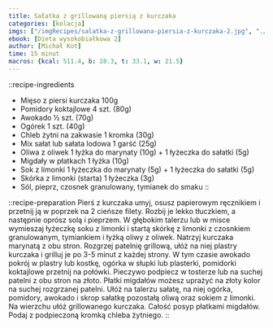 ```yaml
---
title: Sałatka z grillowaną piersią z kurczaka
categories: [kolacja]
imgs: ["/imgRecipes/salatka-z-grillowana-piersia-z-kurczaka-2.jpg", "./salatka-z-grillowana-piersia-z-kurczaka-1.jpg"]
ebook: [Dieta wysokobiałkowa 2]
author: [Michał Kot]
time: 15 minut
macros: {kcal: 511.4, b: 28.3, t: 33.1, w: 21.5}
---
```


::recipe-ingredients
- Mięso z piersi kurczaka 100g
- Pomidory koktajlowe 4 szt. (80g)
- Awokado ½ szt. (70g)
- Ogórek 1 szt. (40g)
- Chleb żytni na zakwasie 1 kromka (30g)
- Mix sałat lub sałata lodowa 1 garść (25g)
- Oliwa z oliwek 1 łyżka do marynaty (10g) + 1 łyżeczka do sałatki (5g)
- Migdały w płatkach 1 łyżka (10g)
- Sok z limonki 1 łyżeczka do marynaty (5g) + 1 łyżeczka do sałatki (5g)
- Skórka z limonki (starta) 1 łyżeczka (3g)
- Sól, pieprz, czosnek granulowany, tymianek do smaku
::

::recipe-preparation
Pierś z kurczaka umyj, osusz papierowym ręcznikiem i przetnij ją w poprzek na 2 cieńsze filety.
Rozbij je lekko tłuczkiem, a następnie oprósz solą i pieprzem. W głębokim talerzu lub w misce wymieszaj łyżeczkę soku z limonki i startą skórkę z limonki z czosnkiem granulowanym, tymiankiem i łyżką oliwy z oliwek.
Natrzyj kurczaka marynatą z obu stron. Rozgrzej patelnię grillową, ułóż na niej plastry kurczaka i grilluj je po 3-5 minut z każdej strony.
W tym czasie awokado pokrój w plastry lub kostkę, ogórka w słupki lub plasterki, pomidorki koktajlowe przetnij na połówki.
Pieczywo podpiecz w tosterze lub na suchej patelni z obu stron na złoto.
Płatki migdałów możesz uprażyć na złoty kolor na suchej rozgrzanej patelni.
Ułóż na talerzu sałatę, na niej ogórka, pomidory, awokado i skrop sałatkę pozostałą oliwą oraz sokiem z limonki. Na wierzchu ułóż grillowanego kurczaka.
Całość posyp płatkami migdałów. Podaj z podpieczoną kromką chleba żytniego.
::